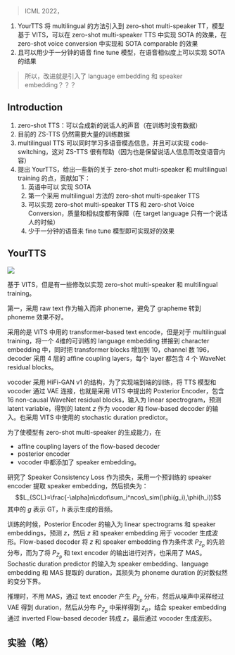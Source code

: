 > ICML 2022，

1. YourTTS 将 multilingual 的方法引入到 zero-shot multi-speaker TT，模型基于 VITS，可以在 zero-shot multi-speaker TTS 中实现 SOTA 的效果，在 zero-shot voice conversion 中实现和 SOTA comparable 的效果
2. 且可以用少于一分钟的语音 fine tune 模型，在语音相似度上可以实现 SOTA 的结果

> 所以，改进就是引入了 language embedding 和 speaker embedding？？？

## Introduction

1. zero-shot TTS：可以合成新的说话人的声音（在训练时没有数据）
2. 目前的 ZS-TTS 仍然需要大量的训练数据
3. multilingual TTS 可以同时学习多语音模态信息，并且可以实现 code-switching，这对 ZS-TTS 很有帮助（因为也是保留说话人信息而改变语音内容）
4. 提出 YourTTS，给出一些新的关于 zero-shot multi-speaker 和  multilingual training 的点，贡献如下：
	1. 英语中可以 实现 SOTA
	2. 第一个采用 multilingual  方法的 zero-shot multi-speaker TTS
	3. 可以实现 zero-shot multi-speaker TTS 和 zero-shot Voice Conversion，质量和相似度都有保障（在 target language 只有一个说话人的时候）
	4. 少于一分钟的语音来 fine tune 模型即可实现好的效果

## YourTTS

![](image/Pasted%20image%**2020230927095536**.png)

基于 VITS，但是有一些修改以实现 zero-shot multi-speaker 和 multilingual training。

第一，采用 raw text 作为输入而非 phoneme，避免了 grapheme 转到  phoneme 效果不好。

采用的是 VITS 中用的 transformer-based text encode，但是对于 multilingual training，将一个 4维的可训练的 language embedding 拼接到 character embedding 中，同时把 transformer blocks 增加到 10，channel 数 196，decoder 采用 4 层的 affine coupling layers，每个 layer 都包含 4 个 WaveNet residual blocks。

vocoder 采用 HiFi-GAN v1 的结构，为了实现端到端的训练，将 TTS 模型和 vocoder 通过 VAE 连接，也就是采用 VITS 中提出的 Posterior Encoder，包含 16 non-causal WaveNet residual blocks，输入为 linear spectrogram，预测 latent variable，得到的 latent $z$ 作为 vocoder 和 flow-based decoder 的输入。也采用 VITS 中使用的 stochastic duration predictor。

为了使模型有 zero-shot multi-speaker 的生成能力，在
+ affine coupling layers of the flow-based decoder
+  posterior encoder
+ vocoder 
中都添加了 speaker embedding。

研究了 Speaker Consistency Loss 作为损失，采用一个预训练的 speaker encoder 提取 speaker embedding，然后损失为：
$$L_{SCL}=\frac{-\alpha}n\cdot\sum_i^ncos\_sim(\phi(g_i),\phi(h_i))$$
其中的 $g$ 表示 GT，$h$ 表示生成的音频。

训练的时候，Posterior Encoder 的输入为 linear spectrograms 和 speaker embeddings，预测 $z$，然后 $z$ 和 speaker embedding 用于 vocoder 生成波形。Flow-based decoder 将 $z$ 和 speaker embedding 作为条件求 $P_{Z_p}$ 的先验分布，而为了将 $P_{Z_p}$ 和 text encoder 的输出进行对齐，也采用了 MAS。Sochastic duration predictor 的输入为 speaker embedding、language embedding 和 MAS 提取的 duration，其损失为 phoneme duration 的对数似然的变分下界。

推理时，不用 MAS，通过 text encoder 产生 $P_{Z_p}$ 分布，然后从噪声中采样经过 VAE 得到 duration，然后从分布 $P_{Z_p}$ 中采样得到 $z_p$，结合 speaker embedding 通过 inverted Flow-based decoder 转成 $z$，最后通过 vocoder 生成波形。

## 实验（略）
